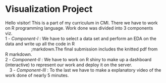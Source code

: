 #                                     Visualization Project
Hello visitor! This is a part of my curriculum in CMI. There we have to work on R programming language.
Work done was divided into 3 components viz.
<br>1 - *Component-I* : We have to select a data set and perform an EDA on the data and write up all the code in R <br>&emsp;&emsp;&emsp;&emsp;&emsp;&emsp;;markdown.The final submission includes the knitted pdf from R markdown.
<br>2 - *Component-II* : We have to work on R shiny to make up a dashboard (interactive) to represent our work and deploy it on the server.
<br>&emsp;3 - *Component-III* : To the last we have to make a explanatory video of the work done of nearly 5 minutes. 
